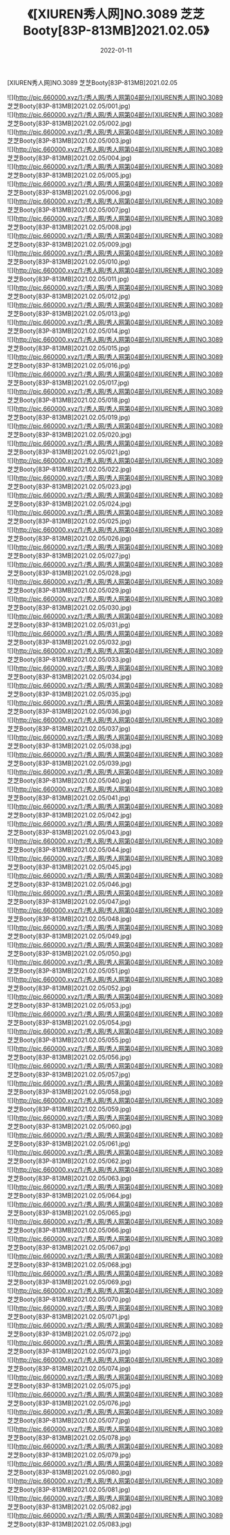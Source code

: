 ﻿---
layout: post
title:  《[XIUREN秀人网]NO.3089 芝芝Booty[83P-813MB]2021.02.05》
date:   2022-01-11
img: http://pic.660000.xyz/1:/秀人网/秀人网第04部分/[XIUREN秀人网]NO.3089 芝芝Booty[83P-813MB]2021.02.05/000.jpg
categories: [美女, 清纯, 唯美]
---

[XIUREN秀人网]NO.3089 芝芝Booty[83P-813MB]2021.02.05

 ![](http://pic.660000.xyz/1:/秀人网/秀人网第04部分/[XIUREN秀人网]NO.3089 芝芝Booty[83P-813MB]2021.02.05/001.jpg) <br>![](http://pic.660000.xyz/1:/秀人网/秀人网第04部分/[XIUREN秀人网]NO.3089 芝芝Booty[83P-813MB]2021.02.05/002.jpg) <br>![](http://pic.660000.xyz/1:/秀人网/秀人网第04部分/[XIUREN秀人网]NO.3089 芝芝Booty[83P-813MB]2021.02.05/003.jpg) <br>![](http://pic.660000.xyz/1:/秀人网/秀人网第04部分/[XIUREN秀人网]NO.3089 芝芝Booty[83P-813MB]2021.02.05/004.jpg) <br>![](http://pic.660000.xyz/1:/秀人网/秀人网第04部分/[XIUREN秀人网]NO.3089 芝芝Booty[83P-813MB]2021.02.05/005.jpg) <br>![](http://pic.660000.xyz/1:/秀人网/秀人网第04部分/[XIUREN秀人网]NO.3089 芝芝Booty[83P-813MB]2021.02.05/006.jpg) <br>![](http://pic.660000.xyz/1:/秀人网/秀人网第04部分/[XIUREN秀人网]NO.3089 芝芝Booty[83P-813MB]2021.02.05/007.jpg) <br>![](http://pic.660000.xyz/1:/秀人网/秀人网第04部分/[XIUREN秀人网]NO.3089 芝芝Booty[83P-813MB]2021.02.05/008.jpg) <br>![](http://pic.660000.xyz/1:/秀人网/秀人网第04部分/[XIUREN秀人网]NO.3089 芝芝Booty[83P-813MB]2021.02.05/009.jpg) <br>![](http://pic.660000.xyz/1:/秀人网/秀人网第04部分/[XIUREN秀人网]NO.3089 芝芝Booty[83P-813MB]2021.02.05/010.jpg) <br>![](http://pic.660000.xyz/1:/秀人网/秀人网第04部分/[XIUREN秀人网]NO.3089 芝芝Booty[83P-813MB]2021.02.05/011.jpg) <br>![](http://pic.660000.xyz/1:/秀人网/秀人网第04部分/[XIUREN秀人网]NO.3089 芝芝Booty[83P-813MB]2021.02.05/012.jpg) <br>![](http://pic.660000.xyz/1:/秀人网/秀人网第04部分/[XIUREN秀人网]NO.3089 芝芝Booty[83P-813MB]2021.02.05/013.jpg) <br>![](http://pic.660000.xyz/1:/秀人网/秀人网第04部分/[XIUREN秀人网]NO.3089 芝芝Booty[83P-813MB]2021.02.05/014.jpg) <br>![](http://pic.660000.xyz/1:/秀人网/秀人网第04部分/[XIUREN秀人网]NO.3089 芝芝Booty[83P-813MB]2021.02.05/015.jpg) <br>![](http://pic.660000.xyz/1:/秀人网/秀人网第04部分/[XIUREN秀人网]NO.3089 芝芝Booty[83P-813MB]2021.02.05/016.jpg) <br>![](http://pic.660000.xyz/1:/秀人网/秀人网第04部分/[XIUREN秀人网]NO.3089 芝芝Booty[83P-813MB]2021.02.05/017.jpg) <br>![](http://pic.660000.xyz/1:/秀人网/秀人网第04部分/[XIUREN秀人网]NO.3089 芝芝Booty[83P-813MB]2021.02.05/018.jpg) <br>![](http://pic.660000.xyz/1:/秀人网/秀人网第04部分/[XIUREN秀人网]NO.3089 芝芝Booty[83P-813MB]2021.02.05/019.jpg) <br>![](http://pic.660000.xyz/1:/秀人网/秀人网第04部分/[XIUREN秀人网]NO.3089 芝芝Booty[83P-813MB]2021.02.05/020.jpg) <br>![](http://pic.660000.xyz/1:/秀人网/秀人网第04部分/[XIUREN秀人网]NO.3089 芝芝Booty[83P-813MB]2021.02.05/021.jpg) <br>![](http://pic.660000.xyz/1:/秀人网/秀人网第04部分/[XIUREN秀人网]NO.3089 芝芝Booty[83P-813MB]2021.02.05/022.jpg) <br>![](http://pic.660000.xyz/1:/秀人网/秀人网第04部分/[XIUREN秀人网]NO.3089 芝芝Booty[83P-813MB]2021.02.05/023.jpg) <br>![](http://pic.660000.xyz/1:/秀人网/秀人网第04部分/[XIUREN秀人网]NO.3089 芝芝Booty[83P-813MB]2021.02.05/024.jpg) <br>![](http://pic.660000.xyz/1:/秀人网/秀人网第04部分/[XIUREN秀人网]NO.3089 芝芝Booty[83P-813MB]2021.02.05/025.jpg) <br>![](http://pic.660000.xyz/1:/秀人网/秀人网第04部分/[XIUREN秀人网]NO.3089 芝芝Booty[83P-813MB]2021.02.05/026.jpg) <br>![](http://pic.660000.xyz/1:/秀人网/秀人网第04部分/[XIUREN秀人网]NO.3089 芝芝Booty[83P-813MB]2021.02.05/027.jpg) <br>![](http://pic.660000.xyz/1:/秀人网/秀人网第04部分/[XIUREN秀人网]NO.3089 芝芝Booty[83P-813MB]2021.02.05/028.jpg) <br>![](http://pic.660000.xyz/1:/秀人网/秀人网第04部分/[XIUREN秀人网]NO.3089 芝芝Booty[83P-813MB]2021.02.05/029.jpg) <br>![](http://pic.660000.xyz/1:/秀人网/秀人网第04部分/[XIUREN秀人网]NO.3089 芝芝Booty[83P-813MB]2021.02.05/030.jpg) <br>![](http://pic.660000.xyz/1:/秀人网/秀人网第04部分/[XIUREN秀人网]NO.3089 芝芝Booty[83P-813MB]2021.02.05/031.jpg) <br>![](http://pic.660000.xyz/1:/秀人网/秀人网第04部分/[XIUREN秀人网]NO.3089 芝芝Booty[83P-813MB]2021.02.05/032.jpg) <br>![](http://pic.660000.xyz/1:/秀人网/秀人网第04部分/[XIUREN秀人网]NO.3089 芝芝Booty[83P-813MB]2021.02.05/033.jpg) <br>![](http://pic.660000.xyz/1:/秀人网/秀人网第04部分/[XIUREN秀人网]NO.3089 芝芝Booty[83P-813MB]2021.02.05/034.jpg) <br>![](http://pic.660000.xyz/1:/秀人网/秀人网第04部分/[XIUREN秀人网]NO.3089 芝芝Booty[83P-813MB]2021.02.05/035.jpg) <br>![](http://pic.660000.xyz/1:/秀人网/秀人网第04部分/[XIUREN秀人网]NO.3089 芝芝Booty[83P-813MB]2021.02.05/036.jpg) <br>![](http://pic.660000.xyz/1:/秀人网/秀人网第04部分/[XIUREN秀人网]NO.3089 芝芝Booty[83P-813MB]2021.02.05/037.jpg) <br>![](http://pic.660000.xyz/1:/秀人网/秀人网第04部分/[XIUREN秀人网]NO.3089 芝芝Booty[83P-813MB]2021.02.05/038.jpg) <br>![](http://pic.660000.xyz/1:/秀人网/秀人网第04部分/[XIUREN秀人网]NO.3089 芝芝Booty[83P-813MB]2021.02.05/039.jpg) <br>![](http://pic.660000.xyz/1:/秀人网/秀人网第04部分/[XIUREN秀人网]NO.3089 芝芝Booty[83P-813MB]2021.02.05/040.jpg) <br>![](http://pic.660000.xyz/1:/秀人网/秀人网第04部分/[XIUREN秀人网]NO.3089 芝芝Booty[83P-813MB]2021.02.05/041.jpg) <br>![](http://pic.660000.xyz/1:/秀人网/秀人网第04部分/[XIUREN秀人网]NO.3089 芝芝Booty[83P-813MB]2021.02.05/042.jpg) <br>![](http://pic.660000.xyz/1:/秀人网/秀人网第04部分/[XIUREN秀人网]NO.3089 芝芝Booty[83P-813MB]2021.02.05/043.jpg) <br>![](http://pic.660000.xyz/1:/秀人网/秀人网第04部分/[XIUREN秀人网]NO.3089 芝芝Booty[83P-813MB]2021.02.05/044.jpg) <br>![](http://pic.660000.xyz/1:/秀人网/秀人网第04部分/[XIUREN秀人网]NO.3089 芝芝Booty[83P-813MB]2021.02.05/045.jpg) <br>![](http://pic.660000.xyz/1:/秀人网/秀人网第04部分/[XIUREN秀人网]NO.3089 芝芝Booty[83P-813MB]2021.02.05/046.jpg) <br>![](http://pic.660000.xyz/1:/秀人网/秀人网第04部分/[XIUREN秀人网]NO.3089 芝芝Booty[83P-813MB]2021.02.05/047.jpg) <br>![](http://pic.660000.xyz/1:/秀人网/秀人网第04部分/[XIUREN秀人网]NO.3089 芝芝Booty[83P-813MB]2021.02.05/048.jpg) <br>![](http://pic.660000.xyz/1:/秀人网/秀人网第04部分/[XIUREN秀人网]NO.3089 芝芝Booty[83P-813MB]2021.02.05/049.jpg) <br>![](http://pic.660000.xyz/1:/秀人网/秀人网第04部分/[XIUREN秀人网]NO.3089 芝芝Booty[83P-813MB]2021.02.05/050.jpg) <br>![](http://pic.660000.xyz/1:/秀人网/秀人网第04部分/[XIUREN秀人网]NO.3089 芝芝Booty[83P-813MB]2021.02.05/051.jpg) <br>![](http://pic.660000.xyz/1:/秀人网/秀人网第04部分/[XIUREN秀人网]NO.3089 芝芝Booty[83P-813MB]2021.02.05/052.jpg) <br>![](http://pic.660000.xyz/1:/秀人网/秀人网第04部分/[XIUREN秀人网]NO.3089 芝芝Booty[83P-813MB]2021.02.05/053.jpg) <br>![](http://pic.660000.xyz/1:/秀人网/秀人网第04部分/[XIUREN秀人网]NO.3089 芝芝Booty[83P-813MB]2021.02.05/054.jpg) <br>![](http://pic.660000.xyz/1:/秀人网/秀人网第04部分/[XIUREN秀人网]NO.3089 芝芝Booty[83P-813MB]2021.02.05/055.jpg) <br>![](http://pic.660000.xyz/1:/秀人网/秀人网第04部分/[XIUREN秀人网]NO.3089 芝芝Booty[83P-813MB]2021.02.05/056.jpg) <br>![](http://pic.660000.xyz/1:/秀人网/秀人网第04部分/[XIUREN秀人网]NO.3089 芝芝Booty[83P-813MB]2021.02.05/057.jpg) <br>![](http://pic.660000.xyz/1:/秀人网/秀人网第04部分/[XIUREN秀人网]NO.3089 芝芝Booty[83P-813MB]2021.02.05/058.jpg) <br>![](http://pic.660000.xyz/1:/秀人网/秀人网第04部分/[XIUREN秀人网]NO.3089 芝芝Booty[83P-813MB]2021.02.05/059.jpg) <br>![](http://pic.660000.xyz/1:/秀人网/秀人网第04部分/[XIUREN秀人网]NO.3089 芝芝Booty[83P-813MB]2021.02.05/060.jpg) <br>![](http://pic.660000.xyz/1:/秀人网/秀人网第04部分/[XIUREN秀人网]NO.3089 芝芝Booty[83P-813MB]2021.02.05/061.jpg) <br>![](http://pic.660000.xyz/1:/秀人网/秀人网第04部分/[XIUREN秀人网]NO.3089 芝芝Booty[83P-813MB]2021.02.05/062.jpg) <br>![](http://pic.660000.xyz/1:/秀人网/秀人网第04部分/[XIUREN秀人网]NO.3089 芝芝Booty[83P-813MB]2021.02.05/063.jpg) <br>![](http://pic.660000.xyz/1:/秀人网/秀人网第04部分/[XIUREN秀人网]NO.3089 芝芝Booty[83P-813MB]2021.02.05/064.jpg) <br>![](http://pic.660000.xyz/1:/秀人网/秀人网第04部分/[XIUREN秀人网]NO.3089 芝芝Booty[83P-813MB]2021.02.05/065.jpg) <br>![](http://pic.660000.xyz/1:/秀人网/秀人网第04部分/[XIUREN秀人网]NO.3089 芝芝Booty[83P-813MB]2021.02.05/066.jpg) <br>![](http://pic.660000.xyz/1:/秀人网/秀人网第04部分/[XIUREN秀人网]NO.3089 芝芝Booty[83P-813MB]2021.02.05/067.jpg) <br>![](http://pic.660000.xyz/1:/秀人网/秀人网第04部分/[XIUREN秀人网]NO.3089 芝芝Booty[83P-813MB]2021.02.05/068.jpg) <br>![](http://pic.660000.xyz/1:/秀人网/秀人网第04部分/[XIUREN秀人网]NO.3089 芝芝Booty[83P-813MB]2021.02.05/069.jpg) <br>![](http://pic.660000.xyz/1:/秀人网/秀人网第04部分/[XIUREN秀人网]NO.3089 芝芝Booty[83P-813MB]2021.02.05/070.jpg) <br>![](http://pic.660000.xyz/1:/秀人网/秀人网第04部分/[XIUREN秀人网]NO.3089 芝芝Booty[83P-813MB]2021.02.05/071.jpg) <br>![](http://pic.660000.xyz/1:/秀人网/秀人网第04部分/[XIUREN秀人网]NO.3089 芝芝Booty[83P-813MB]2021.02.05/072.jpg) <br>![](http://pic.660000.xyz/1:/秀人网/秀人网第04部分/[XIUREN秀人网]NO.3089 芝芝Booty[83P-813MB]2021.02.05/073.jpg) <br>![](http://pic.660000.xyz/1:/秀人网/秀人网第04部分/[XIUREN秀人网]NO.3089 芝芝Booty[83P-813MB]2021.02.05/074.jpg) <br>![](http://pic.660000.xyz/1:/秀人网/秀人网第04部分/[XIUREN秀人网]NO.3089 芝芝Booty[83P-813MB]2021.02.05/075.jpg) <br>![](http://pic.660000.xyz/1:/秀人网/秀人网第04部分/[XIUREN秀人网]NO.3089 芝芝Booty[83P-813MB]2021.02.05/076.jpg) <br>![](http://pic.660000.xyz/1:/秀人网/秀人网第04部分/[XIUREN秀人网]NO.3089 芝芝Booty[83P-813MB]2021.02.05/077.jpg) <br>![](http://pic.660000.xyz/1:/秀人网/秀人网第04部分/[XIUREN秀人网]NO.3089 芝芝Booty[83P-813MB]2021.02.05/078.jpg) <br>![](http://pic.660000.xyz/1:/秀人网/秀人网第04部分/[XIUREN秀人网]NO.3089 芝芝Booty[83P-813MB]2021.02.05/079.jpg) <br>![](http://pic.660000.xyz/1:/秀人网/秀人网第04部分/[XIUREN秀人网]NO.3089 芝芝Booty[83P-813MB]2021.02.05/080.jpg) <br>![](http://pic.660000.xyz/1:/秀人网/秀人网第04部分/[XIUREN秀人网]NO.3089 芝芝Booty[83P-813MB]2021.02.05/081.jpg) <br>![](http://pic.660000.xyz/1:/秀人网/秀人网第04部分/[XIUREN秀人网]NO.3089 芝芝Booty[83P-813MB]2021.02.05/082.jpg) <br>![](http://pic.660000.xyz/1:/秀人网/秀人网第04部分/[XIUREN秀人网]NO.3089 芝芝Booty[83P-813MB]2021.02.05/083.jpg) <br>